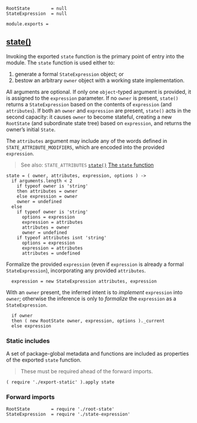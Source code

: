     RootState        = null
    StateExpression  = null

    module.exports =



## [state()](#state-function)

Invoking the exported `state` function is the primary point of entry into the
module. The `state` function is used either to:

1. generate a formal `StateExpression` object; or
2. bestow an arbitrary `owner` object with a working state implementation.

All arguments are optional. If only one `object`-typed argument is provided,
it is assigned to the `expression` parameter. If no `owner` is present,
`state()` returns a `StateExpression` based on the contents of `expression`
(and `attributes`). If both an `owner` and `expression` are present, `state()`
acts in the second capacity: it causes `owner` to become stateful, creating a
new `RootState` (and subordinate state tree) based on `expression`, and returns
the owner’s initial `State`.

The `attributes` argument may include any of the words defined in
`STATE_ATTRIBUTE_MODIFIERS`, which are encoded into the provided `expression`.

> See also: `STATE_ATTRIBUTES`
> [`state()`](/api/#state-function)
> [The `state` function](/docs/#getting-started--the-state-function)

    state = ( owner, attributes, expression, options ) ->
      if arguments.length < 2
        if typeof owner is 'string'
        then attributes = owner
        else expression = owner
        owner = undefined
      else
        if typeof owner is 'string'
          options = expression
          expression = attributes
          attributes = owner
          owner = undefined
        if typeof attributes isnt 'string'
          options = expression
          expression = attributes
          attributes = undefined

Formalize the provided `expression` (even if `expression` is already a formal
`StateExpression`), incorporating any provided `attributes`.

      expression = new StateExpression attributes, expression

With an `owner` present, the inferred intent is to *implement* `expression`
into `owner`; otherwise the inference is only to *formalize* the `expression`
as a `StateExpression`.

      if owner
      then ( new RootState owner, expression, options )._current
      else expression



### Static includes

A set of package-global metadata and functions are included as properties of
the exported `state` function.

> These must be required ahead of the forward imports.

    ( require './export-static' ).apply state



### Forward imports

    RootState        = require './root-state'
    StateExpression  = require './state-expression'
